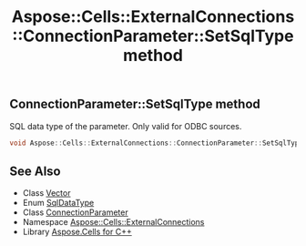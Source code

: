 ﻿---
title: Aspose::Cells::ExternalConnections::ConnectionParameter::SetSqlType method
linktitle: SetSqlType
second_title: Aspose.Cells for C++ API Reference
description: 'Aspose::Cells::ExternalConnections::ConnectionParameter::SetSqlType method. SQL data type of the parameter. Only valid for ODBC sources in C++.'
type: docs
weight: 700
url: /cpp/aspose.cells.externalconnections/connectionparameter/setsqltype/
---
## ConnectionParameter::SetSqlType method


SQL data type of the parameter. Only valid for ODBC sources.

```cpp
void Aspose::Cells::ExternalConnections::ConnectionParameter::SetSqlType(SqlDataType value)
```

## See Also

* Class [Vector](../../../aspose.cells/vector/)
* Enum [SqlDataType](../../sqldatatype/)
* Class [ConnectionParameter](../)
* Namespace [Aspose::Cells::ExternalConnections](../../)
* Library [Aspose.Cells for C++](../../../)
